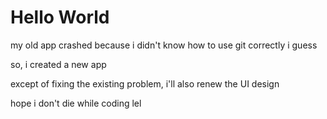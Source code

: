 # Hello World
my old app crashed because i didn't know how to use git correctly i guess

so, i created a new app

except of fixing the existing problem, i'll also renew the UI design

hope i don't die while coding lel
